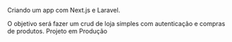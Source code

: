 Criando um app com Next.js e Laravel.

O objetivo será fazer um crud de loja simples com autenticação e compras de produtos. 
Projeto em Produção
